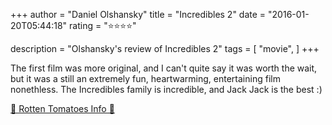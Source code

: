 +++
author = "Daniel Olshansky"
title = "Incredibles 2"
date = "2016-01-20T05:44:18"
rating = "⭐⭐⭐⭐"

description = "Olshansky's review of Incredibles 2"
tags = [
    "movie",
]
+++


The first film was more original, and I can't quite say it was worth the wait, but it was a still an extremely fun, heartwarming, entertaining film nonethless. The Incredibles family is incredible, and Jack Jack is the best :)

[🍅 Rotten Tomatoes Info 🍅](https://www.rottentomatoes.com//m/incredibles_2)
